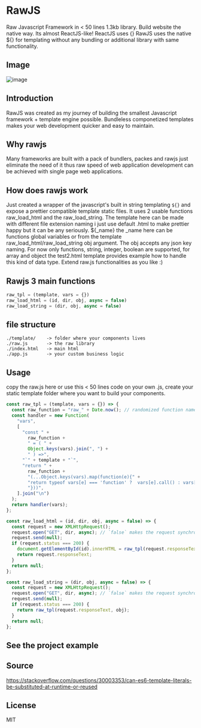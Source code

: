 # RawJS
Raw Javascript Framework in < 50 lines 1.3kb library. Build website the native way. Its almost ReactJS-like! ReactJS uses {} RawJS uses the native ${} for templating without any bundling or additional library with same functionality. 
## Image
![image](https://github.com/user-attachments/assets/4f8cf9a2-9c31-45d8-aa2e-2cecbaed2da5)

## Introduction
RawJS was created as my journey of building the smallest Javascript framework + template engine possible. Bundleless componetized templates makes your web development quicker and easy to maintain.

## Why rawjs
Many frameworks are built with a pack of bundlers, packes and rawjs just eliminate the need of it thus raw speed of web application development can be achieved with single page web applications.

## How does rawjs work
Just created a wrapper of the javascript's built in string templating `${}` and expose a prettier compatible template static files. It uses 2 usable functions raw_load_html and the raw_load_string. The template here can be made with different file extension naming i just use default .html to make prettier happy but it can be any seriously. ${_name} the _name here can be functions global variables or from the template raw_load_html/raw_load_string obj argument. The obj accepts any json key naming. For now only functions, string, integer, boolean are supported, for array and object the test2.html template provides example how to handle this kind of data type. Extend raw.js functionalities as you like :)

## Rawjs 3 main functions
```js
raw_tpl = (template, vars = {})
raw_load_html = (id, dir, obj, async = false)
raw_load_string = (dir, obj, async = false)
```

## file structure
```
./template/    -> folder where your components lives
./raw.js       -> the raw library
./index.html   -> main html
./app.js       -> your custom business logic
```
## Usage
copy the raw.js here or use this < 50 lines code on your own .js, create your static template folder where you want to build your components.
```js
const raw_tpl = (template, vars = {}) => {
  const raw_function = "raw_" + Date.now(); // randomized function name
  const handler = new Function(
    "vars",
    [
      "const " +
        raw_function +
        " = ( " +
        Object.keys(vars).join(", ") +
        " ) =>",
      "`" + template + "`",
      "return " +
        raw_function +
        "(...Object.keys(vars).map(function(e){" +
        "return typeof vars[e] === 'function' ?  vars[e].call() : vars[e];" +
        "}))",
    ].join("\n")
  );
  return handler(vars);
};

const raw_load_html = (id, dir, obj, async = false) => {
  const request = new XMLHttpRequest();
  request.open("GET", dir, async); // `false` makes the request synchronous
  request.send(null);
  if (request.status === 200) {
    document.getElementById(id).innerHTML = raw_tpl(request.responseText, obj);
    return request.responseText;
  }
  return null;
};

const raw_load_string = (dir, obj, async = false) => {
  const request = new XMLHttpRequest();
  request.open("GET", dir, async); // `false` makes the request synchronous
  request.send(null);
  if (request.status === 200) {
    return raw_tpl(request.responseText, obj);
  }
  return null;
};
```
## See the project example

## Source
https://stackoverflow.com/questions/30003353/can-es6-template-literals-be-substituted-at-runtime-or-reused

## License
MIT
